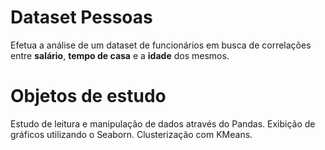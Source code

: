 # Dataset Pessoas

Efetua a análise de um dataset de funcionários em busca de correlações entre **salário**, **tempo de casa** e a **idade** dos mesmos.


# Objetos de estudo

Estudo de leitura e manipulação de dados através do Pandas.
Exibição de gráficos utilizando o Seaborn.
Clusterização com KMeans. 
